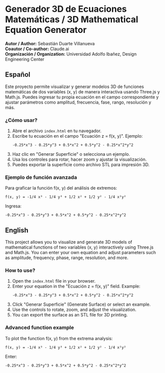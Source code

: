 # Generador 3D de Ecuaciones Matemáticas / 3D Mathematical Equation Generator

**Autor / Author:** Sebastián Duarte Villanueva  
**Coautor / Co-author:** Claude.ai  
**Organización / Organization:** Universidad Adolfo Ibañez, Design Engineering Center

## Español

Este proyecto permite visualizar y generar modelos 3D de funciones matemáticas de dos variables (x, y) de manera interactiva usando Three.js y Math.js. Puedes ingresar tu propia ecuación en el campo correspondiente y ajustar parámetros como amplitud, frecuencia, fase, rango, resolución y más.

### ¿Cómo usar?
1. Abre el archivo `index.html` en tu navegador.
2. Escribe tu ecuación en el campo "Ecuación z = f(x, y)". Ejemplo:
   ```
   -0.25*x^3 - 0.25*y^3 + 0.5*x^2 + 0.5*y^2 - 0.25*x^2*y^2
   ```
3. Haz clic en "Generar Superficie" o selecciona un ejemplo.
4. Usa los controles para rotar, hacer zoom y ajustar la visualización.
5. Puedes exportar la superficie como archivo STL para impresión 3D.

### Ejemplo de función avanzada
Para graficar la función f(x, y) del análisis de extremos:
```
f(x, y) = -1/4 x³ - 1/4 y³ + 1/2 x² + 1/2 y² - 1/4 x²y²
```
Ingresa:
```
-0.25*x^3 - 0.25*y^3 + 0.5*x^2 + 0.5*y^2 - 0.25*x^2*y^2
```

## English

This project allows you to visualize and generate 3D models of mathematical functions of two variables (x, y) interactively using Three.js and Math.js. You can enter your own equation and adjust parameters such as amplitude, frequency, phase, range, resolution, and more.

### How to use?
1. Open the `index.html` file in your browser.
2. Enter your equation in the "Ecuación z = f(x, y)" field. Example:
   ```
   -0.25*x^3 - 0.25*y^3 + 0.5*x^2 + 0.5*y^2 - 0.25*x^2*y^2
   ```
3. Click "Generar Superficie" (Generate Surface) or select an example.
4. Use the controls to rotate, zoom, and adjust the visualization.
5. You can export the surface as an STL file for 3D printing.

### Advanced function example
To plot the function f(x, y) from the extrema analysis:
```
f(x, y) = -1/4 x³ - 1/4 y³ + 1/2 x² + 1/2 y² - 1/4 x²y²
```
Enter:
```
-0.25*x^3 - 0.25*y^3 + 0.5*x^2 + 0.5*y^2 - 0.25*x^2*y^2
``` 